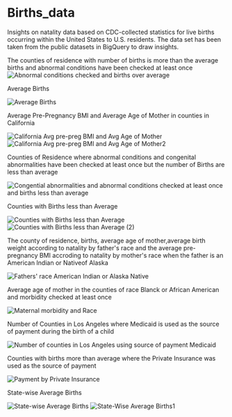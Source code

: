 # Births_data
Insights on natality data based on CDC-collected statistics for live births occurring within the United States to U.S. residents.
The data set has been taken from the public datasets in BigQuery to draw insights.

The counties of residence with number of births is more than the average births and abnormal conditions have been checked at least once
![Abnormal conditions checked and births over average](https://user-images.githubusercontent.com/100373319/156434855-b7c5013a-0c1e-46ab-8bb9-5d62f1b1d871.png)



Average Births

![Average Births](https://user-images.githubusercontent.com/100373319/156435018-37a4a52b-53aa-4090-8319-cb3d7db25906.png)



Average Pre-Pregnancy BMI and Average Age of Mother in counties in California

![California Avg pre-preg BMI and Avg Age of Mother](https://user-images.githubusercontent.com/100373319/156435146-3801677a-2051-4606-88a0-77ab42e296e9.png)
![California Avg pre-preg BMI and Avg Age of Mother2](https://user-images.githubusercontent.com/100373319/156435172-0104c93e-fdd9-4499-9a75-a484785596f6.png)



Counties of Residence where abnormal conditions and congenital abnormalities have been checked at least once but the number of Births are less than average

![Congential abnormalities and abnormal conditions checked at least once and births less than average](https://user-images.githubusercontent.com/100373319/156435240-af773af3-3227-4bde-8ceb-846dbf296880.png)



Counties with Births less than Average

![Counties with Births less than Average](https://user-images.githubusercontent.com/100373319/156435377-532b9448-0b90-49ae-92ac-c1e07cd64912.png)
![Counties with Births less than Average (2)](https://user-images.githubusercontent.com/100373319/156435566-1a0eee64-b799-4e6c-bd24-b6e2993cae5d.png)



The county of residence, births, average age of mother,average birth weight according to natality by father's race and the average pre-pregnancy BMI accroding to natality by mother's race when the father is an American Indian or Nativeof Alaska

![Fathers' race American Indian or Alaska Native](https://user-images.githubusercontent.com/100373319/156435628-675dc848-2757-48dc-bac2-3bcf096c9e71.png)



Average age of mother in the counties of race Blanck or African American and morbidity checked at least once

![Maternal morbidity and Race](https://user-images.githubusercontent.com/100373319/156435711-68919131-5d30-479a-ab3b-8bd78899f09e.png)



Number of Counties in Los Angeles where Medicaid is used as the source of payment during the birth of a child

![Number of counties in Los Angeles using source of payment Medicaid](https://user-images.githubusercontent.com/100373319/156435799-56702cea-1b24-4142-b389-9c465d69e3a7.png)



Counties with births more than average where the Private Insurance was used as the source of payment

![Payment by Private Insurance](https://user-images.githubusercontent.com/100373319/156435990-bbbe6e4d-7c73-4bad-a4aa-1b7afb7e769d.png)



State-wise Average Births

![State-wise Average Births](https://user-images.githubusercontent.com/100373319/156436027-e2f393eb-93f7-4d5c-b2f3-4c4c92e1d768.png)
![State-Wise Average Births1](https://user-images.githubusercontent.com/100373319/156436045-0b37c731-e11d-49f6-84c0-1ffeef376e6c.png)
